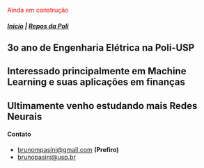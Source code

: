 <span style="color:red">Ainda em construção</span>

##### [Início](/index) | [Repos da Poli](https://github.com/brunompasini/Poli)


## 3o ano de Engenharia Elétrica na Poli-USP
## Interessado principalmente em Machine Learning e suas aplicações em finanças


## Ultimamente venho estudando mais Redes Neurais


#### Contato
- [brunompasini@gmail.com](mailto:brunompasini@gmail.com) **(Prefiro)**
- [brunopasini@usp.br](mailto:brunopasini@usp.br)
